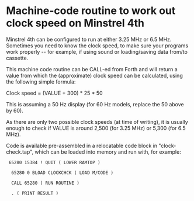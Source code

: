 # Machine-code routine to work out clock speed on Minstrel 4th

Minstrel 4th can be configured to run at either 3.25 MHz or 6.5 MHz. Sometimes you need to know the clock speed, to make sure your programs work properly -- for example, if using sound or loading/saving data from/to cassette.

This machine code routine can be CALL-ed from Forth and will return a value from which the (approximate) clock speed can be calculated, using the following simple formula:

Clock speed = (VALUE + 300) * 25 * 50

This is assuming a 50 Hz display (for 60 Hz models, replace the 50 above by 60).

As there are only two possible clock speeds (at time of writing), it is usually enough to check if VALUE is around 2,500 (for 3.25 MHz) or 5,300 (for 6.5 MHz).

Code is available pre-assembled in a relocatable code block in "clock-check.tap", which can be loaded into memory and run with, for example:

`  65280 15384 ! QUIT ( LOWER RAMTOP ) `

`  65280 0 BLOAD CLOCKCHCK ( LOAD M/CODE )`

`  CALL 65280 ( RUN ROUTINE )`

`  . ( PRINT RESULT )`



